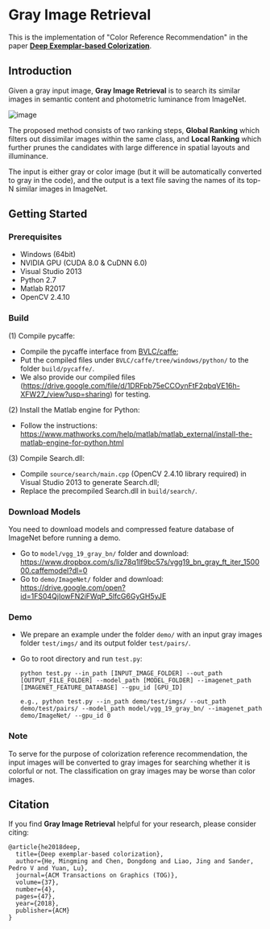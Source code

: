 # Gray Image Retrieval
This is the implementation of "Color Reference Recommendation" in the paper [**Deep Exemplar-based Colorization**](https://arxiv.org/abs/1807.06587).


## Introduction

Given a gray input image, **Gray Image Retrieval** is to search its similar images in semantic content and photometric luminance from ImageNet.

![image](https://github.com/hmmlillian/Gray-Image-Retrieval/blob/master/pipeline.jpg)

The proposed method consists of two ranking steps, **Global Ranking** which filters out dissimilar images within the same class, and **Local Ranking** which further prunes the candidates with large difference in spatial layouts and illuminance.

The input is either gray or color image (but it will be automatically converted to gray in the code), and the output is a text file saving the names of its top-N similar images in ImageNet.


## Getting Started

### Prerequisites
- Windows (64bit)
- NVIDIA GPU (CUDA 8.0 & CuDNN 6.0)
- Visual Studio 2013
- Python 2.7
- Matlab R2017
- OpenCV 2.4.10


### Build
(1) Compile pycaffe:
- Compile the pycaffe interface from [BVLC/caffe](https://github.com/BVLC/caffe/tree/windows);
- Put the compiled files under ```BVLC/caffe/tree/windows/python/``` to the folder ```build/pycaffe/```.
- We also provide our compiled files (https://drive.google.com/file/d/1DRFpb75eCCOynFtF2qbqVE16h-XFW27_/view?usp=sharing) for testing.

(2) Install the Matlab engine for Python:
- Follow the instructions: https://www.mathworks.com/help/matlab/matlab_external/install-the-matlab-engine-for-python.html

(3) Compile Search.dll:
- Compile ```source/search/main.cpp``` (OpenCV 2.4.10 library required) in Visual Studio 2013 to generate Search.dll;
- Replace the precompiled Search.dll in ```build/search/```.


### Download Models
You need to download models and compressed feature database of ImageNet before running a demo.
- Go to ```model/vgg_19_gray_bn/``` folder and download:  
  https://www.dropbox.com/s/liz78q1lf9bc57s/vgg19_bn_gray_ft_iter_150000.caffemodel?dl=0
- Go to ```demo/ImageNet/``` folder and download: 
  https://drive.google.com/open?id=1FS04QjIowFN2iFWqP_5lfcG6GyGH5yJE


### Demo
- We prepare an example under the folder ```demo/``` with an input gray images folder ```test/imgs/``` and its output folder ```test/pairs/```.

- Go to root directory and run ```test.py```:
  ```
  python test.py --in_path [INPUT_IMAGE_FOLDER] --out_path [OUTPUT_FILE_FOLDER] --model_path [MODEL_FOLDER] --imagenet_path [IMAGENET_FEATURE_DATABASE] --gpu_id [GPU_ID]
  
  e.g., python test.py --in_path demo/test/imgs/ --out_path demo/test/pairs/ --model_path model/vgg_19_gray_bn/ --imagenet_path demo/ImageNet/ --gpu_id 0
  ```

### Note
To serve for the purpose of colorization reference recommendation, the input images will be converted to gray images for searching whether it is colorful or not. The classification on gray images may be worse than color images.


## Citation
If you find **Gray Image Retrieval** helpful for your research, please consider citing:
```
@article{he2018deep,
  title={Deep exemplar-based colorization},
  author={He, Mingming and Chen, Dongdong and Liao, Jing and Sander, Pedro V and Yuan, Lu},
  journal={ACM Transactions on Graphics (TOG)},
  volume={37},
  number={4},
  pages={47},
  year={2018},
  publisher={ACM}
}
```

